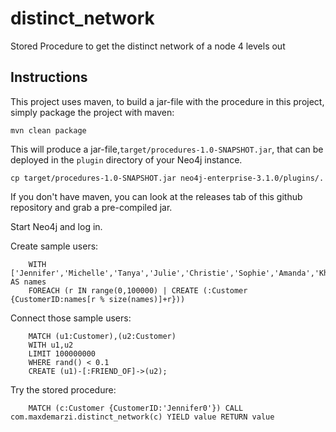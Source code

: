 # distinct_network
Stored Procedure to get the distinct network of a node 4 levels out

Instructions
------------ 

This project uses maven, to build a jar-file with the procedure in this
project, simply package the project with maven:

    mvn clean package

This will produce a jar-file,`target/procedures-1.0-SNAPSHOT.jar`,
that can be deployed in the `plugin` directory of your Neo4j instance.

    cp target/procedures-1.0-SNAPSHOT.jar neo4j-enterprise-3.1.0/plugins/.

If you don't have maven, you can look at the releases tab of this github repository and grab a pre-compiled jar.

Start Neo4j and log in.

Create sample users:

        WITH ['Jennifer','Michelle','Tanya','Julie','Christie','Sophie','Amanda','Khloe','Sarah','Kaylee'] AS names 
        FOREACH (r IN range(0,100000) | CREATE (:Customer {CustomerID:names[r % size(names)]+r}))
        
Connect those sample users:
        
        MATCH (u1:Customer),(u2:Customer)
        WITH u1,u2
        LIMIT 100000000
        WHERE rand() < 0.1
        CREATE (u1)-[:FRIEND_OF]->(u2);

Try the stored procedure:
        
        MATCH (c:Customer {CustomerID:'Jennifer0'}) CALL com.maxdemarzi.distinct_network(c) YIELD value RETURN value